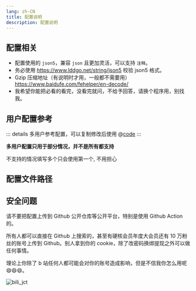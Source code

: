 ```yaml
---
lang: zh-CN
title: 配置说明
description: 配置说明
---
```


## 配置相关

- 配置使用的 `json5`，兼容 `json` 且更加灵活，可以支持 `注释`。
- 务必使用 <https://www.lddgo.net/string/json5> 校验 json5 格式。
- Gzip 压缩地址（有说明时才用，一般都不需要用）<https://www.baidufe.com/fehelper/en-decode/>
- 我希望你能把必看的看完，没看完就问，不给予回答，请换个程序用，别找我。

## 用户配置参考

::: details 多用户参考配置，可以复制修改后使用
@[code](./all.json5)
:::

**多用户配置只用于部分情况，并不是所有都支持**

不支持的情况填写多个只会使用第一个, 不用担心

## 配置文件路径

<ConfigPath />

## 安全问题

请不要把配置上传到 Github 公开仓库等公开平台，特别是使用 Github Action 的。

所有人都可以直接在 Github 上搜索的，甚至有硬核会员年度大会员还有 10 万粉丝的账号上传到 Github。别人拿到你的 cookie，除了改密码换绑提现之外可以做任何事情。

理论上你除了 b 站任何人都可能会对你的账号造成影响，但是不信我你怎么用呢 😄😄😄。

![bili_jct](@imgs/bili_jct.png)
